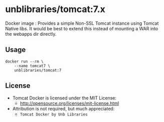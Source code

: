 # unblibraries/tomcat:7.x
Docker image : Provides a simple Non-SSL Tomcat instance using Tomcat Native libs. It would be best to extend this instead of 
mounting a WAR into the webapps dir directly.

## Usage
```
docker run --rm \
    --name tomcat7 \
    unblibraries/tomcat:7
```

## License
- Tomcat Docker is licensed under the MIT License:
  - http://opensource.org/licenses/mit-license.html
- Attribution is not required, but much appreciated:
  - `Tomcat Docker by Unb Libraries`
